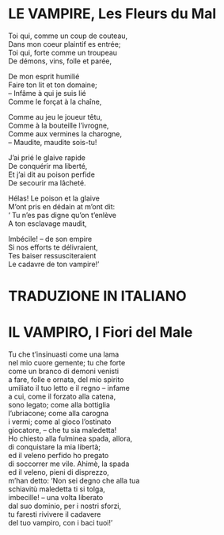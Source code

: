 # LE VAMPIRE, Les Fleurs du Mal


Toi qui, comme un coup de couteau,    
Dans mon coeur plaintif es entrée;    
Toi qui, forte comme un troupeau    
De démons, vins, folle et parée,    
 
De mon esprit humilié    
Faire ton lit et ton domaine;    
– Infâme à qui je suis lié    
Comme le forçat à la chaîne,    
 
Comme au jeu le joueur têtu,    
Comme à la bouteille l’ivrogne,    
Comme aux vermines la charogne,    
– Maudite, maudite sois-tu!    
 
J’ai prié le glaive rapide    
De conquérir ma liberté,    
Et j’ai dit au poison perfide    
De secourir ma lâcheté.    
 
Hélas! Le poison et la glaive    
M’ont pris en dédain at m’ont dit:    
‘ Tu n’es pas digne qu’on t’enlève    
A ton esclavage maudit,    
 
Imbécile! – de son empire    
Si nos efforts te délivraient,    
Tes baiser ressusciteraient    
Le cadavre de ton vampire!’    
 

# TRADUZIONE IN ITALIANO
# IL VAMPIRO, I Fiori del Male

 
Tu che t’insinuasti come una lama    
nel mio cuore gemente; tu che forte    
come un branco di demoni venisti    
a fare, folle e ornata, del mio spirito    
umiliato il tuo letto e il regno – infame    
a cui, come il forzato alla catena,    
sono legato; come alla bottiglia    
l’ubriacone; come alla carogna    
i vermi; come al gioco l’ostinato    
giocatore, – che tu sia maledetta!    
Ho chiesto alla fulminea spada, allora,    
di conquistare la mia libertà;    
ed il veleno perfido ho pregato    
di soccorrer me vile. Ahimè, la spada    
ed il veleno, pieni di disprezzo,    
m’han detto: ‘Non sei degno che alla tua    
schiavitù maledetta ti si tolga,    
imbecille! – una volta liberato    
dal suo dominio, per i nostri sforzi,    
tu faresti rivivere il cadavere    
del tuo vampiro, con i baci tuoi!’    